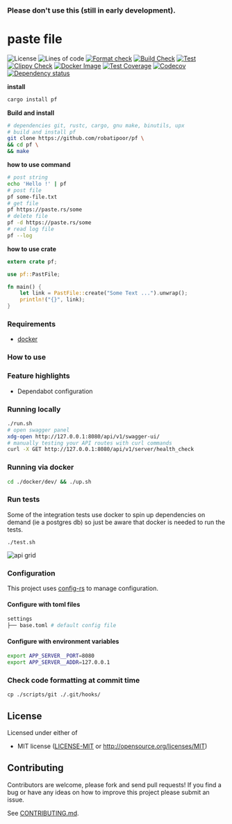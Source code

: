 ### Please don't use this (still in early development).
# paste file 
![License](https://img.shields.io/github/license/robatipoor/pf)
![Lines of code](https://img.shields.io/tokei/lines/github/robatipoor/pf)
[![Format check](https://github.com/robatipoor/pf/actions/workflows/format.yml/badge.svg)](https://github.com/robatipoor/pf/actions/workflows/format.yml)
[![Build Check](https://github.com/robatipoor/pf/actions/workflows/check.yml/badge.svg)](https://github.com/robatipoor/pf/actions/workflows/check.yml)
[![Test](https://github.com/robatipoor/pf/actions/workflows/test.yml/badge.svg)](https://github.com/robatipoor/pf/actions/workflows/test.yml)
[![Clippy Check](https://github.com/robatipoor/pf/actions/workflows/clippy.yml/badge.svg)](https://github.com/robatipoor/pf/actions/workflows/clippy.yml)
[![Docker Image](https://github.com/robatipoor/pf/actions/workflows/build.yml/badge.svg)](https://github.com/robatipoor/pf/actions/workflows/build.yml)
[![Test Coverage](https://github.com/robatipoor/pf/actions/workflows/coverage.yml/badge.svg)](https://github.com/robatipoor/pf/actions/workflows/coverage.yml)
[![Codecov](https://codecov.io/gh/robatipoor/pf/branch/main/graph/badge.svg?token=BIMUKRJPE7)](https://codecov.io/gh/robatipoor/pf)
[![Dependency status](https://deps.rs/repo/github/robatipoor/pf/status.svg)](https://deps.rs/repo/github/robatipoor/pf)


**install**

```sh
cargo install pf
```

**Build and install**

```sh
# dependencies git, rustc, cargo, gnu make, binutils, upx
# build and install pf 
git clone https://github.com/robatipoor/pf \
&& cd pf \
&& make 
```


**how to use command**

```sh
# post string
echo 'Hello !' | pf
# post file
pf some-file.txt
# get file 
pf https://paste.rs/some
# delete file
pf -d https://paste.rs/some
# read log file
pf --log
```

**how to use crate**
```rust
extern crate pf;

use pf::PastFile;

fn main() {
    let link = PastFile::create("Some Text ...").unwrap();
    println!("{}", link);
}
```
### Requirements

- [docker](https://www.docker.com/)

### How to use


### Feature highlights

* Dependabot configuration

### Running locally

```bash
./run.sh
# open swagger panel
xdg-open http://127.0.0.1:8080/api/v1/swagger-ui/
# manually testing your API routes with curl commands
curl -X GET http://127.0.0.1:8080/api/v1/server/health_check
```
### Running via docker

```bash
cd ./docker/dev/ && ./up.sh
```
### Run tests
Some of the integration tests use docker to spin up dependencies on demand (ie a postgres db) so just be aware that docker is needed to run the tests.
```
./test.sh
```
![api grid](https://codecov.io/gh/robatipoor/pf/branch/main/graphs/tree.svg?token=BIMUKRJPE7)
### Configuration
This project uses [config-rs](https://github.com/mehcode/config-rs) to manage configuration.
#### Configure with toml files
```bash
settings
├── base.toml # default config file 

```
#### Configure with environment variables
```bash
export APP_SERVER__PORT=8080
export APP_SERVER__ADDR=127.0.0.1
```
### Check code formatting at commit time
```
cp ./scripts/git ./.git/hooks/
```
## License

Licensed under either of

 * MIT license
   ([LICENSE-MIT](LICENSE) or http://opensource.org/licenses/MIT)

## Contributing

Contributors are welcome, please fork and send pull requests! If you find a bug
or have any ideas on how to improve this project please submit an issue.

See [CONTRIBUTING.md](CONTRIBUTING.md).
